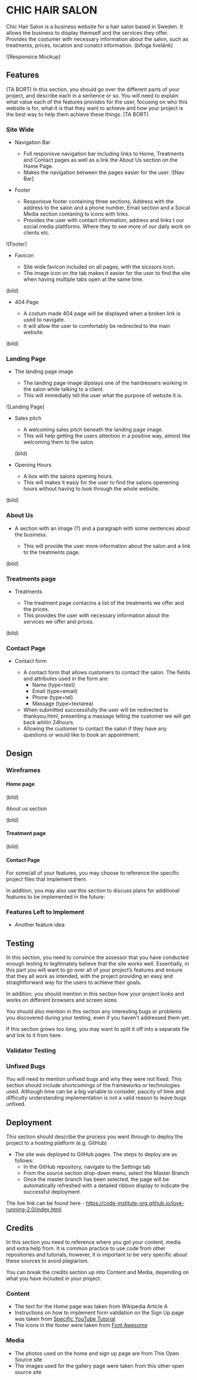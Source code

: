 # CHIC HAIR SALON


Chic Hair Salon is a business website for a hair salon based in Sweden.
It allows the business to display themself and the services they offer.  
Provides the costumer with necessary information about the salon, such as 
treatments, prices, location and conatct information. (bifoga livelänk)


![Responsice Mockup]

## Features 

(TA BORT) In this section, you should go over the different parts of your project, and describe each in a sentence or so. You will need to explain what value each of the features provides for the user, focusing on who this website is for, what it is that they want to achieve and how your project is the best way to help them achieve these things. (TA BORT)

### Site Wide
* Navigation Bar

  * Full responisve navigation bar including links to Home, Treatments and Contact pages as well as a link the About Us section on the Home Page.
  * Makes the navigation between the pages easier for the user.
![Nav Bar]
* Footer

   * Responisve footer containing three sections, Address with the address to the salon and a phone number, Email section and a Soical Media section contaning to icons with links.
   * Provides the user with contact information, address and links t our social media plattforms. Where they to see more of our daily work on clients etc.

![Footer]

* Favicon

    * Site wide favicon included on all pages, with the sicssors icon.
    * The image icon on the tab makes it easier for the user to find the site when having multiple tabs open at the same time. 

(bild)


* 404 Page

   * A costum made 404 page will be displayed when a broken link is used to navigate.
   * It will allow the user to comfortably be redirected to the main website. 

(bild)

### Landing Page 

* The landing page image

    * The landing page image dipslays one of the hairdressers working in the salon while talking to a client.
    * This will immediatly tell the user what the purpose of website it is.

![Landing Page]

* Sales pitch 

    * A welcoming sales pitch beneath the landing page image.
    * This will help getting the users attention in a positive way, almost like welcoming them to the salon. 

    (bild)

* Opening Hours 

    * A box with the salons opening hours.
    * This will makes it easiy for the user to find the salons openening hours without having to look through the whole website.

(bild)

### About Us
* A section with an image (?) and a paragraph with some sentences about the business.

    * This will provide the user more information about the salon and a link to the treatments page.

(bild)

### Treatments page

* Treatments 

    * The treatment page contacins a list of the treatments we offer and the prices.
    * This provides the user with necessary information about the services we offer and prices.

(bild)

### Contact Page

* Contact form

    * A contact form that allows customers to contact the salon. The fields and attributes used in the form are:
         * Name (type=text)
         * Email (type=email)
         * Phone (type=tel)
         * Massage (type=textarea)
    * When submitted succsessfully the user will be redirected to thankyou.html, presenting a massage telling the customer we will get back whitin 24hours. 
    * Allowing the customer to contact the salon if they have any questions or would like to book an appointment.


## Design

### Wireframes

#### Home page

(bild)

About us section

(bild)

#### Treatment page

(bild)

#### Contact Page








For some/all of your features, you may choose to reference the specific project files that implement them.

In addition, you may also use this section to discuss plans for additional features to be implemented in the future:

### Features Left to Implement

- Another feature idea

## Testing 

In this section, you need to convince the assessor that you have conducted enough testing to legitimately believe that the site works well. Essentially, in this part you will want to go over all of your project’s features and ensure that they all work as intended, with the project providing an easy and straightforward way for the users to achieve their goals.

In addition, you should mention in this section how your project looks and works on different browsers and screen sizes.

You should also mention in this section any interesting bugs or problems you discovered during your testing, even if you haven't addressed them yet.

If this section grows too long, you may want to split it off into a separate file and link to it from here.


### Validator Testing 



### Unfixed Bugs

You will need to mention unfixed bugs and why they were not fixed. This section should include shortcomings of the frameworks or technologies used. Although time can be a big variable to consider, paucity of time and difficulty understanding implementation is not a valid reason to leave bugs unfixed. 

## Deployment

This section should describe the process you went through to deploy the project to a hosting platform (e.g. GitHub) 

- The site was deployed to GitHub pages. The steps to deploy are as follows: 
  - In the GitHub repository, navigate to the Settings tab 
  - From the source section drop-down menu, select the Master Branch
  - Once the master branch has been selected, the page will be automatically refreshed with a detailed ribbon display to indicate the successful deployment. 

The live link can be found here - https://code-institute-org.github.io/love-running-2.0/index.html 


## Credits 

In this section you need to reference where you got your content, media and extra help from. It is common practice to use code from other repositories and tutorials, however, it is important to be very specific about these sources to avoid plagiarism. 

You can break the credits section up into Content and Media, depending on what you have included in your project. 

### Content 

- The text for the Home page was taken from Wikipedia Article A
- Instructions on how to implement form validation on the Sign Up page was taken from [Specific YouTube Tutorial](https://www.youtube.com/)
- The icons in the footer were taken from [Font Awesome](https://fontawesome.com/)

### Media

- The photos used on the home and sign up page are from This Open Source site
- The images used for the gallery page were taken from this other open source site


